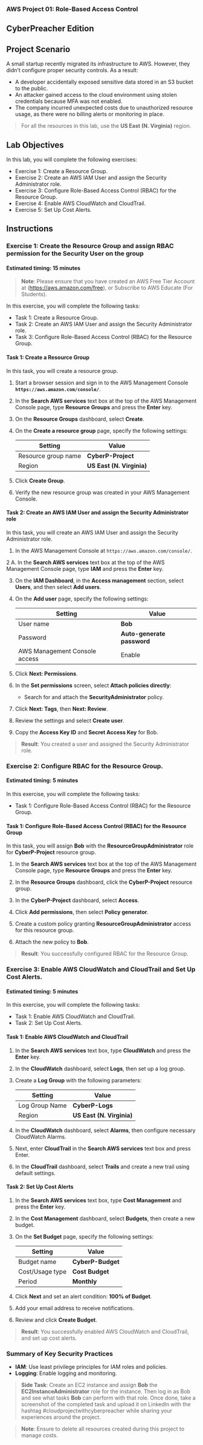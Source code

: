 ### AWS Project 01: Role-Based Access Control
## CyberPreacher Edition

## Project Scenario
A small startup recently migrated its infrastructure to AWS. However, they didn’t configure proper security controls. As a result:
- A developer accidentally exposed sensitive data stored in an S3 bucket to the public.
- An attacker gained access to the cloud environment using stolen credentials because MFA was not enabled.
- The company incurred unexpected costs due to unauthorized resource usage, as there were no billing alerts or monitoring in place.

> For all the resources in this lab, use the **US East (N. Virginia)** region.

## Lab Objectives
In this lab, you will complete the following exercises:
- Exercise 1: Create a Resource Group.
- Exercise 2: Create an AWS IAM User and assign the Security Administrator role.
- Exercise 3: Configure Role-Based Access Control (RBAC) for the Resource Group.
- Exercise 4: Enable AWS CloudWatch and CloudTrail.
- Exercise 5: Set Up Cost Alerts.

## Instructions

### Exercise 1: Create the Resource Group and assign RBAC permission for the Security User on the group

#### Estimated timing: 15 minutes

> **Note**: Please ensure that you have created an AWS Free Tier Account at (https://aws.amazon.com/free), or Subscribe to AWS Educate (For Students).

In this exercise, you will complete the following tasks:
- Task 1: Create a Resource Group.
- Task 2: Create an AWS IAM User and assign the Security Administrator role.
- Task 3: Configure Role-Based Access Control (RBAC) for the Resource Group.

#### Task 1: Create a Resource Group

In this task, you will create a resource group.

1. Start a browser session and sign in to the AWS Management Console **`https://aws.amazon.com/console/`**.

2. In the **Search AWS services** text box at the top of the AWS Management Console page, type **Resource Groups** and press the **Enter** key.

3. On the **Resource Groups** dashboard, select **Create**.

4. On the **Create a resource group** page, specify the following settings:

   |Setting|Value|
   |---|---|
   |Resource group name|**CyberP-Project**|
   |Region|**US East (N. Virginia)**|

5. Click **Create Group**.

6. Verify the new resource group was created in your AWS Management Console.

#### Task 2: Create an AWS IAM User and assign the Security Administrator role

In this task, you will create an AWS IAM User and assign the Security Administrator role.

1. In the AWS Management Console at `https://aws.amazon.com/console/`.

2 A. In the **Search AWS services** text box at the top of the AWS Management Console page, type **IAM** and press the **Enter** key.

3. On the **IAM Dashboard**, in the **Access management** section, select **Users**, and then select **Add users**.

4. On the **Add user** page, specify the following settings:

   |Setting|Value|
   |---|---|
   |User name|**Bob**|
   |Password|**Auto-generate password**|
   |AWS Management Console access|Enable|

5. Click **Next: Permissions**.

6. In the **Set permissions** screen, select **Attach policies directly**:

   - Search for and attach the **SecurityAdministrator** policy.

7. Click **Next: Tags**, then **Next: Review**.

8. Review the settings and select **Create user**.

9. Copy the **Access Key ID** and **Secret Access Key** for Bob.

> **Result**: You created a user and assigned the Security Administrator role.

### Exercise 2: Configure RBAC for the Resource Group.

#### Estimated timing: 5 minutes

In this exercise, you will complete the following tasks:
- Task 1: Configure Role-Based Access Control (RBAC) for the Resource Group.

#### Task 1: Configure Role-Based Access Control (RBAC) for the Resource Group

In this task, you will assign **Bob** with the **ResourceGroupAdministrator** role for **CyberP-Project** resource group.

1. In the **Search AWS services** text box at the top of the AWS Management Console page, type **Resource Groups** and press the **Enter** key.

2. In the **Resource Groups** dashboard, click the **CyberP-Project** resource group.

3. In the **CyberP-Project** dashboard, select **Access**.

4. Click **Add permissions**, then select **Policy generator**.

5. Create a custom policy granting **ResourceGroupAdministrator** access for this resource group.

6. Attach the new policy to **Bob**.

> **Result**: You successfully configured RBAC for the Resource Group.

### Exercise 3: Enable AWS CloudWatch and CloudTrail and Set Up Cost Alerts.
#### Estimated timing: 5 minutes

In this exercise, you will complete the following tasks:
- Task 1: Enable AWS CloudWatch and CloudTrail.
- Task 2: Set Up Cost Alerts.

#### Task 1: Enable AWS CloudWatch and CloudTrail

1. In the **Search AWS services** text box, type **CloudWatch** and press the **Enter** key.

2. In the **CloudWatch** dashboard, select **Logs**, then set up a log group.

3. Create a **Log Group** with the following parameters:

   |Setting|Value|
   |---|---|
   |Log Group Name|**CyberP-Logs**|
   |Region|**US East (N. Virginia)**|

4. In the **CloudWatch** dashboard, select **Alarms**, then configure necessary CloudWatch Alarms.

5. Next, enter **CloudTrail** in the **Search AWS services** text box and press Enter.

6. In the **CloudTrail** dashboard, select **Trails** and create a new trail using default settings.

#### Task 2: Set Up Cost Alerts

1. In the **Search AWS services** text box, type **Cost Management** and press the **Enter** key.

2. In the **Cost Management** dashboard, select **Budgets**, then create a new budget.

3. On the **Set Budget** page, specify the following settings:

   |Setting|Value|
   |---|---|
   |Budget name|**CyberP-Budget**|
   |Cost/Usage type|**Cost Budget**|
   |Period|**Monthly**|

4. Click **Next** and set an alert condition: **100% of Budget**.

5. Add your email address to receive notifications.

6. Review and click **Create Budget**.

> **Result**: You successfully enabled AWS CloudWatch and CloudTrail, and set up cost alerts.

### Summary of Key Security Practices

- **IAM**: Use least privilege principles for IAM roles and policies.
- **Logging**: Enable logging and monitoring.

> **Side Task**: Create an EC2 instance and assign **Bob** the **EC2InstanceAdministrator** role for the instance. Then log in as Bob and see what tasks **Bob** can perform with that role. Once done, take a screenshot of the completed task and upload it on LinkedIn with the hashtag #cloudprojectwithcyberpreacher while sharing your experiences around the project.

> **Note**: Ensure to delete all resources created during this project to manage costs.